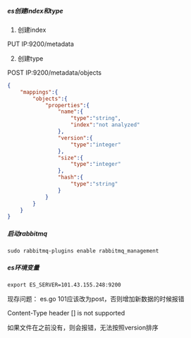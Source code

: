 ##### es创建index和type
1. 创建index

PUT  IP:9200/metadata

2. 创建type

POST IP:9200/metadata/objects

```json
{
	"mappings":{
		"objects":{
			"properties":{
				"name":{
					"type":"string",
					"index":"not analyzed"
				},
				"version":{
					"type":"integer"
				},
				"size":{
					"type":"integer"
				},
				"hash":{
					"type":"string"
				}
			}	
		}
	}
}
```

##### 启动rabbitmq
```shell
sudo rabbitmq-plugins enable rabbitmq_management
```

##### es环境变量
```shell
export ES_SERVER=101.43.155.248:9200
```

现存问题：
es.go 101应该改为post，否则增加新数据的时候报错

Content-Type header [] is not supported

如果文件在之前没有，则会报错，无法按照version排序
